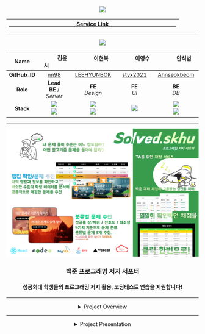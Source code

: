 <div align="center">

<a href="https://sol-skhu.vercel.app/">
<img src="img/TitleBar02.png">
<br>
<div style="text-align: center;"> 

| &nbsp;&nbsp;&nbsp;&nbsp;&nbsp;&nbsp;&nbsp;&nbsp;&nbsp;&nbsp;&nbsp;&nbsp;&nbsp;&nbsp;&nbsp;&nbsp;&nbsp;&nbsp;&nbsp;&nbsp;&nbsp;&nbsp;&nbsp;&nbsp;&nbsp;&nbsp;&nbsp;&nbsp;&nbsp;&nbsp;&nbsp;&nbsp;&nbsp;&nbsp;&nbsp;&nbsp;&nbsp;&nbsp;&nbsp;&nbsp;&nbsp;&nbsp;&nbsp;&nbsp;&nbsp;&nbsp; Service Link &nbsp;&nbsp;&nbsp;&nbsp;&nbsp;&nbsp;&nbsp;&nbsp;&nbsp;&nbsp;&nbsp;&nbsp;&nbsp;&nbsp;&nbsp;&nbsp;&nbsp;&nbsp;&nbsp;&nbsp;&nbsp;&nbsp;&nbsp;&nbsp;&nbsp;&nbsp;&nbsp;&nbsp;&nbsp;&nbsp;&nbsp;&nbsp;&nbsp;&nbsp;&nbsp;&nbsp;&nbsp;&nbsp;&nbsp;&nbsp;&nbsp;&nbsp;&nbsp;&nbsp;&nbsp;&nbsp; |
|:--------------------------------------------------------------------------------------------------------------------------------------------------------------------------------------------------------------------------------------------------------------------------------------------------------------------------------------------------------------------------------------------------------------------------------------------------------------------------------------------------------------------------------------------------------------------------------------:|

<hr/>

</div>
</a>
<img src="img/Member.png">

<div style="text-align: center;">

|   **Name**    |                                          &nbsp;&nbsp;&nbsp;&nbsp;&nbsp;&nbsp;&nbsp;&nbsp;&nbsp;&nbsp; 김윤서 &nbsp;&nbsp;&nbsp;&nbsp;&nbsp;&nbsp;&nbsp;&nbsp;&nbsp;&nbsp;                                          |                                      &nbsp;&nbsp;&nbsp;&nbsp;&nbsp;&nbsp;&nbsp;&nbsp;&nbsp;&nbsp; 이현복 &nbsp;&nbsp;&nbsp;&nbsp;&nbsp;&nbsp;&nbsp;&nbsp;&nbsp;&nbsp;                                       | &nbsp;&nbsp;&nbsp;&nbsp;&nbsp;&nbsp;&nbsp;&nbsp;&nbsp;&nbsp; 이영수 &nbsp;&nbsp;&nbsp;&nbsp;&nbsp;&nbsp;&nbsp;&nbsp;&nbsp;&nbsp; |                                  &nbsp;&nbsp;&nbsp;&nbsp;&nbsp;&nbsp;&nbsp;&nbsp;&nbsp;&nbsp; 안석범 &nbsp;&nbsp;&nbsp;&nbsp;&nbsp;&nbsp;&nbsp;&nbsp;&nbsp;&nbsp;                                   |
|:-------------:|:---------------------------------------------------------------------------------------------------------------------------------------------------------------------------------------------------------------:|:--------------------------------------------------------------------------------------------------------------------------------------------------------------------------------------------------------:|:-----------------------------------------------------------------------------------------------------------------------------:|:------------------------------------------------------------------------------------------------------------------------------------------------------------------------------------------------:|
| **GitHub_ID** |                                                                                         [nn98](https://github.com/nn98)                                                                                         |                                                                               [LEEHYUNBOK](https://github.com/LEEHYUNBOK)                                                                                |                                            [styx2021](https://github.com/styx2021)                                            |                                                                          [Ahnseokbeom](https://github.com/Ahnseokbeom)                                                                           |
|   **Role**    |                                                                                         **Lead** <br> __BE__ / _Server_                                                                                         |                                                                                           __FE__ <br> _Design_                                                                                           |                                                       __FE__ <br> _UI_                                                        |                                                                                         __BE__ <br> _DB_                                                                                         |
|   **Stack**   | <img src="https://img.shields.io/badge/Node.js-339933?style=platic&logo=node.js&logoColor=white"/> <br> <img src="https://img.shields.io/badge/Oracle Cloude-F80000?style=platic&logo=oracle&logoColor=white"/> | <img src="https://img.shields.io/badge/React.js-61DAFB?style=platic&logo=react&logoColor=white"/> <br> <img src="https://img.shields.io/badge/CSS3-1572B6?style=flat-square&logo=CSS3&logoColor=white"/> |               <img src="https://img.shields.io/badge/React.js-61DAFB?style=platic&logo=react&logoColor=white"/>               | <img src="https://img.shields.io/badge/JAVA-007396?style=platic&logo=Joplin&logoColor=white"/><br><img src="https://img.shields.io/badge/MySQL-4479A1?style=platic&logo=MySQL&logoColor=white"/> |

</div>

<hr>

<img src="img/Project_summary.png">

### 백준 프로그래밍 저지 서포터

#### 성공회대 학생들의 프로그래밍 저지 활용, 코딩테스트 연습을 지원합니다!

* * * 

<details><summary>Project Overview</summary>
<hr/>
    <img src="img/Cut-Front.png">
    <img src="img/Cut-Assign.png">
    <img src="img/Cut-Student.png">

</details>

<hr/>

<details><summary>Project Presentation</summary>

<hr>
  <img src="img/Presentation000.png" width="640" height="360">
  <img src="img/Presentation001.png" width="640" height="360">
  <img src="img/Presentation002.png" width="640" height="360">
  <img src="img/Presentation003.png" width="640" height="360">
  <img src="img/Presentation004.png" width="640" height="360">
  <img src="img/Presentation005.png" width="640" height="360">
  <img src="img/Presentation006.png" width="640" height="360">
  <img src="img/Presentation007.png" width="640" height="360">
  <img src="img/Presentation008.png" width="640" height="360">
  <img src="img/Presentation009.png" width="640" height="360">

</details>

</div>